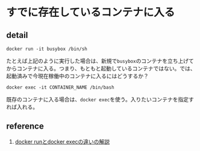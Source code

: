 # すでに存在しているコンテナに入る

## detail

```console
docker run -it busybox /bin/sh
```

たとえば上記のように実行した場合は、新規で`busybox`のコンテナを立ち上げてからコンテナに入る。つまり、もともと起動しているコンテナではない。では、起動済みで今現在稼働中のコンテナに入るにはどうするか？

```console
docker exec -it CONTAINER_NAME /bin/bash
```

既存のコンテナに入る場合は、`docker exec`を使う。入りたいコンテナを指定すれば入れる。

## reference

1. [docker runとdocker execの違いの解説](https://www.memotansu.jp/docker/852/)
